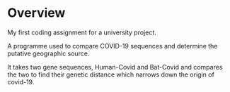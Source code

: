 # Overview
My first coding assignment for a university project. 

A programme used to compare COVID-19 sequences and determine the putative geographic source. 

It takes two gene sequences, Human-Covid and Bat-Covid and compares the two to find their genetic distance which narrows down the origin of covid-19. 
